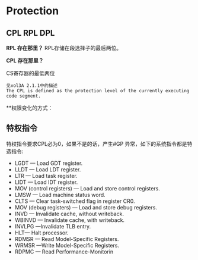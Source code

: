 # Protection

## CPL RPL DPL


**RPL 存在那里？**
RPL存储在段选择子的最后两位。

**CPL 存在那里？**

CS寄存器的最低两位
```
见vol3A 2.1.1中的描述 
The CPL is defined as the protection level of the currently executing code segment.
```

**权限变化的方式：


## 特权指令
特权指令要求CPL必为0，如果不是的话，产生#GP 异常，如下的系统指令都是特选指令:

* LGDT — Load GDT register.
* LLDT — Load LDT register.
* LTR — Load task register.
* LIDT — Load IDT register.
* MOV (control registers) — Load and store control registers.
* LMSW — Load machine status word.
* CLTS — Clear task-switched flag in register CR0.
* MOV (debug registers) — Load and store debug registers.
* INVD — Invalidate cache, without writeback.
* WBINVD — Invalidate cache, with writeback.
* INVLPG —Invalidate TLB entry.
* HLT— Halt processor.
* RDMSR — Read Model-Specific Registers.
* WRMSR —Write Model-Specific Registers.
* RDPMC — Read Performance-Monitorin